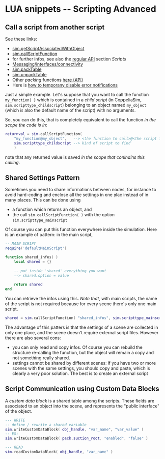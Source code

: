 # LUA snippets -- Scripting Advanced

## Call a script from another script

See these links: 

- [sim.getScriptAssociatedWithObject](https://www.coppeliarobotics.com/helpFiles/en/regularApi/simGetScriptAssociatedWithObject.htm)
- [sim.callScriptFunction](https://www.coppeliarobotics.com/helpFiles/en/regularApi/simCallScriptFunction.htm)
- for further infos, see also the [regular API](https://www.coppeliarobotics.com/helpFiles/en/apiFunctions.htm) section *Scripts*
- [Messaging/interfaces/connectivity](https://www.coppeliarobotics.com/helpFiles/en/meansOfCommunication.htm)
- [sim.packTable](https://www.coppeliarobotics.com/helpFiles/en/regularApi/simPackTable.htm)
- [sim.unpackTable](https://www.coppeliarobotics.com/helpFiles/en/regularApi/simUnpackTable.htm)
- Other *packing* functions [here (API)](https://www.coppeliarobotics.com/helpFiles/en/apiFunctions.htm#packing)
- Here is [how to temporany disable error notifications](https://forum.coppeliarobotics.com/viewtopic.php?t=6975)

Just a simple example. Let's suppose that you want to call the function `my_function( )` which is contained in a *child script* (in CoppeliaSim, `sim.scripttype_childscript`) belonging to an object named `my_object` (which is also the default name of the script) with no arguments. 

So, you can do this, that is completely equivalent to call the function *in the scope the code is in*:

```lua
returnval = sim.callScriptFunction( 
	"my_function@my_object",   --> <the function to call>@<the script the function is placed>
	sim.scripttype_childscript --> kind of script to find
	)
```

note that any returned value is saved *in the scope that coninains this calling*. 

## Shared Settings Pattern

Sometimes you need to share informations between nodes, for instance to avoid hard-coding and enclose all the settings in one plac instead of in many places. This can be done using 

- a function which returns an object, and
- the call `sim.callScriptFunction( )` with the option `sim.scripttype_mainscript`

Of course you can put this function everywhere inside the simulation. Here is an example of pattern: in the main script, 

```lua
-- MAIN SCRIPT
require('defaultMainScript')

function shared_infos( )
	local shared = {}
	
	-- put inside 'shared' everything you want
	--> shared.option = value
	
	return shared
end
```

You can retrieve the infos using this. *Note that*, with main scripts, the name of the script is not required because for every scene there's only one main script. 

```lua
shared = sim.callScriptFunction( "shared_infos", sim.scripttype_mainscript )
```

The advantage of this patters is that the settings of a scene are collected in only one place, and the scene doesn't require external script files. However there are also several cons:

- you can only read and copy infos. Of course you can rebuild the structure re-calling the function, but the object will remain a copy and not something really shared. 
- settings cannot be shared by different scenes: if you have two or more scenes with the same settings, you should copy and paste, which is clearly a very poor solution. The best is to create an external script

## Script Communication using Custom Data Blocks

A *custom data block* is a shared table among the scripts. These fields are associated to an object into the scene, and represents the "public interface" of the object. 

```lua
--- WRITE
-- define / rewrite a shared variable
sim.writeCustomDataBlock( obj_handle, "var_name", "var_value" )
-- ES:
sim.writeCustomDataBlock( pack.suction_root, "enabled", "false" )

--- READ
sim.readCustomDataBlock( obj_handle, "var_name" )
```